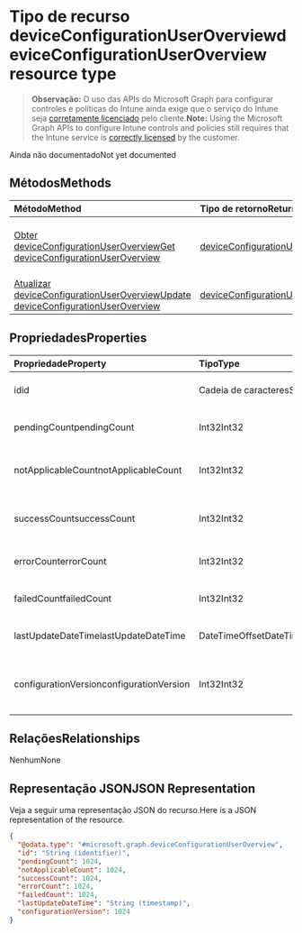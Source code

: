 # <a name="deviceconfigurationuseroverview-resource-type"></a><span data-ttu-id="c0f9e-101">Tipo de recurso deviceConfigurationUserOverview</span><span class="sxs-lookup"><span data-stu-id="c0f9e-101">deviceConfigurationUserOverview resource type</span></span>

> <span data-ttu-id="c0f9e-102">**Observação:** O uso das APIs do Microsoft Graph para configurar controles e políticas do Intune ainda exige que o serviço do Intune seja [corretamente licenciado](https://go.microsoft.com/fwlink/?linkid=839381) pelo cliente.</span><span class="sxs-lookup"><span data-stu-id="c0f9e-102">**Note:** Using the Microsoft Graph APIs to configure Intune controls and policies still requires that the Intune service is [correctly licensed](https://go.microsoft.com/fwlink/?linkid=839381) by the customer.</span></span>

<span data-ttu-id="c0f9e-103">Ainda não documentado</span><span class="sxs-lookup"><span data-stu-id="c0f9e-103">Not yet documented</span></span>
## <a name="methods"></a><span data-ttu-id="c0f9e-104">Métodos</span><span class="sxs-lookup"><span data-stu-id="c0f9e-104">Methods</span></span>
|<span data-ttu-id="c0f9e-105">Método</span><span class="sxs-lookup"><span data-stu-id="c0f9e-105">Method</span></span>|<span data-ttu-id="c0f9e-106">Tipo de retorno</span><span class="sxs-lookup"><span data-stu-id="c0f9e-106">Return Type</span></span>|<span data-ttu-id="c0f9e-107">Descrição</span><span class="sxs-lookup"><span data-stu-id="c0f9e-107">Description</span></span>|
|:---|:---|:---|
|[<span data-ttu-id="c0f9e-108">Obter deviceConfigurationUserOverview</span><span class="sxs-lookup"><span data-stu-id="c0f9e-108">Get deviceConfigurationUserOverview</span></span>](../api/intune_deviceconfig_deviceconfigurationuseroverview_get.md)|[<span data-ttu-id="c0f9e-109">deviceConfigurationUserOverview</span><span class="sxs-lookup"><span data-stu-id="c0f9e-109">deviceConfigurationUserOverview</span></span>](../resources/intune_deviceconfig_deviceconfigurationuseroverview.md)|<span data-ttu-id="c0f9e-110">Ler propriedades e relações de objetos de [deviceConfigurationUserOverview](../resources/intune_deviceconfig_deviceconfigurationuseroverview.md).</span><span class="sxs-lookup"><span data-stu-id="c0f9e-110">Read properties and relationships of [plannerBucketTaskBoardTaskFormat](../resources/intune_deviceconfig_deviceconfigurationuseroverview.md) object.</span></span>|
|[<span data-ttu-id="c0f9e-111">Atualizar deviceConfigurationUserOverview</span><span class="sxs-lookup"><span data-stu-id="c0f9e-111">Update deviceConfigurationUserOverview</span></span>](../api/intune_deviceconfig_deviceconfigurationuseroverview_update.md)|[<span data-ttu-id="c0f9e-112">deviceConfigurationUserOverview</span><span class="sxs-lookup"><span data-stu-id="c0f9e-112">deviceConfigurationUserOverview</span></span>](../resources/intune_deviceconfig_deviceconfigurationuseroverview.md)|<span data-ttu-id="c0f9e-113">Atualizar as propriedades de um objeto de [deviceConfigurationUserOverview](../resources/intune_deviceconfig_deviceconfigurationuseroverview.md).</span><span class="sxs-lookup"><span data-stu-id="c0f9e-113">Update the properties of a [calendar](../resources/intune_deviceconfig_deviceconfigurationuseroverview.md) object.</span></span>|

## <a name="properties"></a><span data-ttu-id="c0f9e-114">Propriedades</span><span class="sxs-lookup"><span data-stu-id="c0f9e-114">Properties</span></span>
|<span data-ttu-id="c0f9e-115">Propriedade</span><span class="sxs-lookup"><span data-stu-id="c0f9e-115">Property</span></span>|<span data-ttu-id="c0f9e-116">Tipo</span><span class="sxs-lookup"><span data-stu-id="c0f9e-116">Type</span></span>|<span data-ttu-id="c0f9e-117">Descrição</span><span class="sxs-lookup"><span data-stu-id="c0f9e-117">Description</span></span>|
|:---|:---|:---|
|<span data-ttu-id="c0f9e-118">id</span><span class="sxs-lookup"><span data-stu-id="c0f9e-118">id</span></span>|<span data-ttu-id="c0f9e-119">Cadeia de caracteres</span><span class="sxs-lookup"><span data-stu-id="c0f9e-119">String</span></span>|<span data-ttu-id="c0f9e-120">Chave da entidade.</span><span class="sxs-lookup"><span data-stu-id="c0f9e-120">Key of the setting.</span></span>|
|<span data-ttu-id="c0f9e-121">pendingCount</span><span class="sxs-lookup"><span data-stu-id="c0f9e-121">pendingCount</span></span>|<span data-ttu-id="c0f9e-122">Int32</span><span class="sxs-lookup"><span data-stu-id="c0f9e-122">Int32</span></span>|<span data-ttu-id="c0f9e-123">Número de usuários pendentes</span><span class="sxs-lookup"><span data-stu-id="c0f9e-123">Number of pending Users</span></span>|
|<span data-ttu-id="c0f9e-124">notApplicableCount</span><span class="sxs-lookup"><span data-stu-id="c0f9e-124">notApplicableCount</span></span>|<span data-ttu-id="c0f9e-125">Int32</span><span class="sxs-lookup"><span data-stu-id="c0f9e-125">Int32</span></span>|<span data-ttu-id="c0f9e-126">Número de dispositivos não aplicáveis</span><span class="sxs-lookup"><span data-stu-id="c0f9e-126">Number of not applicable devices</span></span>|
|<span data-ttu-id="c0f9e-127">successCount</span><span class="sxs-lookup"><span data-stu-id="c0f9e-127">successCount</span></span>|<span data-ttu-id="c0f9e-128">Int32</span><span class="sxs-lookup"><span data-stu-id="c0f9e-128">Int32</span></span>|<span data-ttu-id="c0f9e-129">Número de usuários bem-sucedidos</span><span class="sxs-lookup"><span data-stu-id="c0f9e-129">Number of succeeded Users</span></span>|
|<span data-ttu-id="c0f9e-130">errorCount</span><span class="sxs-lookup"><span data-stu-id="c0f9e-130">errorCount</span></span>|<span data-ttu-id="c0f9e-131">Int32</span><span class="sxs-lookup"><span data-stu-id="c0f9e-131">Int32</span></span>|<span data-ttu-id="c0f9e-132">Número de usuários com erro</span><span class="sxs-lookup"><span data-stu-id="c0f9e-132">Number of error Users</span></span>|
|<span data-ttu-id="c0f9e-133">failedCount</span><span class="sxs-lookup"><span data-stu-id="c0f9e-133">failedCount</span></span>|<span data-ttu-id="c0f9e-134">Int32</span><span class="sxs-lookup"><span data-stu-id="c0f9e-134">Int32</span></span>|<span data-ttu-id="c0f9e-135">Número de usuários com falhas</span><span class="sxs-lookup"><span data-stu-id="c0f9e-135">Number of failed Users</span></span>|
|<span data-ttu-id="c0f9e-136">lastUpdateDateTime</span><span class="sxs-lookup"><span data-stu-id="c0f9e-136">lastUpdateDateTime</span></span>|<span data-ttu-id="c0f9e-137">DateTimeOffset</span><span class="sxs-lookup"><span data-stu-id="c0f9e-137">DateTimeOffset</span></span>|<span data-ttu-id="c0f9e-138">Hora da última atualização</span><span class="sxs-lookup"><span data-stu-id="c0f9e-138">Last update time</span></span>|
|<span data-ttu-id="c0f9e-139">configurationVersion</span><span class="sxs-lookup"><span data-stu-id="c0f9e-139">configurationVersion</span></span>|<span data-ttu-id="c0f9e-140">Int32</span><span class="sxs-lookup"><span data-stu-id="c0f9e-140">Int32</span></span>|<span data-ttu-id="c0f9e-141">Versão da política para essa visão geral</span><span class="sxs-lookup"><span data-stu-id="c0f9e-141">Version of the policy for that overview</span></span>|

## <a name="relationships"></a><span data-ttu-id="c0f9e-142">Relações</span><span class="sxs-lookup"><span data-stu-id="c0f9e-142">Relationships</span></span>
<span data-ttu-id="c0f9e-143">Nenhum</span><span class="sxs-lookup"><span data-stu-id="c0f9e-143">None</span></span>
## <a name="json-representation"></a><span data-ttu-id="c0f9e-144">Representação JSON</span><span class="sxs-lookup"><span data-stu-id="c0f9e-144">JSON Representation</span></span>
<span data-ttu-id="c0f9e-145">Veja a seguir uma representação JSON do recurso.</span><span class="sxs-lookup"><span data-stu-id="c0f9e-145">Here is a JSON representation of the resource.</span></span>
<!-- {
  "blockType": "resource",
  "keyProperty": "id",
  "@odata.type": "microsoft.graph.deviceConfigurationUserOverview"
}
-->
``` json
{
  "@odata.type": "#microsoft.graph.deviceConfigurationUserOverview",
  "id": "String (identifier)",
  "pendingCount": 1024,
  "notApplicableCount": 1024,
  "successCount": 1024,
  "errorCount": 1024,
  "failedCount": 1024,
  "lastUpdateDateTime": "String (timestamp)",
  "configurationVersion": 1024
}
```



